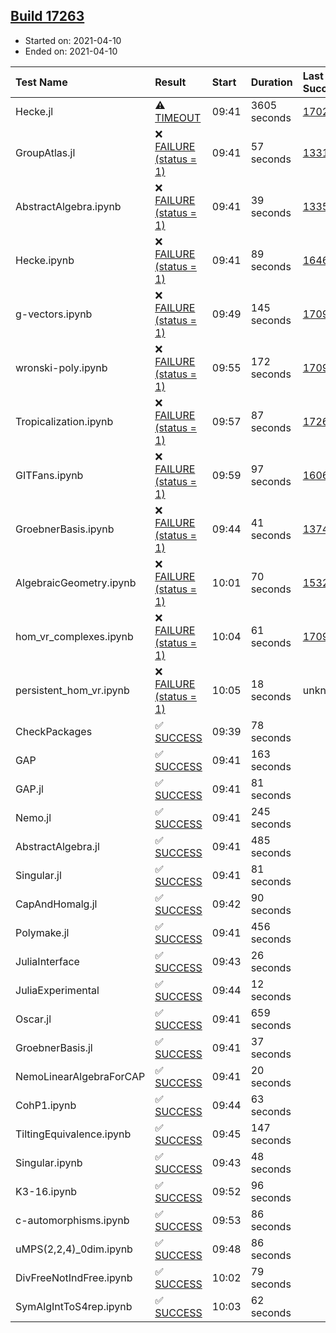 ## [Build 17263](https://oscarci.mathematik.uni-kl.de/job/oscar/17263/)

* Started on: 2021-04-10
* Ended on: 2021-04-10

| Test Name    | Result | Start | Duration | Last Success | First Failure |
|:-------------|:-------|:------|:---------|:-------------|:--------------|
| Hecke.jl | ⚠ [TIMEOUT](https://oscarci.mathematik.uni-kl.de/job/oscar/17263/artifact/logs/build-17263/Hecke.jl.log) | 09:41 | 3605 seconds | [17022](https://oscarci.mathematik.uni-kl.de/job/oscar/17022/) | [17023](https://oscarci.mathematik.uni-kl.de/job/oscar/17023/) |
| GroupAtlas.jl | ❌ [FAILURE (status = 1)](https://oscarci.mathematik.uni-kl.de/job/oscar/17263/artifact/logs/build-17263/GroupAtlas.jl.log) | 09:41 | 57 seconds | [13311](https://oscarci.mathematik.uni-kl.de/job/oscar/13311/) | [13312](https://oscarci.mathematik.uni-kl.de/job/oscar/13312/) |
| AbstractAlgebra.ipynb | ❌ [FAILURE (status = 1)](https://oscarci.mathematik.uni-kl.de/job/oscar/17263/artifact/logs/build-17263/AbstractAlgebra.ipynb.log) | 09:41 | 39 seconds | [13355](https://oscarci.mathematik.uni-kl.de/job/oscar/13355/) | [13356](https://oscarci.mathematik.uni-kl.de/job/oscar/13356/) |
| Hecke.ipynb | ❌ [FAILURE (status = 1)](https://oscarci.mathematik.uni-kl.de/job/oscar/17263/artifact/logs/build-17263/Hecke.ipynb.log) | 09:41 | 89 seconds | [16463](https://oscarci.mathematik.uni-kl.de/job/oscar/16463/) | [16464](https://oscarci.mathematik.uni-kl.de/job/oscar/16464/) |
| g-vectors.ipynb | ❌ [FAILURE (status = 1)](https://oscarci.mathematik.uni-kl.de/job/oscar/17263/artifact/logs/build-17263/g-vectors.ipynb.log) | 09:49 | 145 seconds | [17099](https://oscarci.mathematik.uni-kl.de/job/oscar/17099/) | [17100](https://oscarci.mathematik.uni-kl.de/job/oscar/17100/) |
| wronski-poly.ipynb | ❌ [FAILURE (status = 1)](https://oscarci.mathematik.uni-kl.de/job/oscar/17263/artifact/logs/build-17263/wronski-poly.ipynb.log) | 09:55 | 172 seconds | [17098](https://oscarci.mathematik.uni-kl.de/job/oscar/17098/) | [17099](https://oscarci.mathematik.uni-kl.de/job/oscar/17099/) |
| Tropicalization.ipynb | ❌ [FAILURE (status = 1)](https://oscarci.mathematik.uni-kl.de/job/oscar/17263/artifact/logs/build-17263/Tropicalization.ipynb.log) | 09:57 | 87 seconds | [17262](https://oscarci.mathematik.uni-kl.de/job/oscar/17262/) | [17263](https://oscarci.mathematik.uni-kl.de/job/oscar/17263/) |
| GITFans.ipynb | ❌ [FAILURE (status = 1)](https://oscarci.mathematik.uni-kl.de/job/oscar/17263/artifact/logs/build-17263/GITFans.ipynb.log) | 09:59 | 97 seconds | [16068](https://oscarci.mathematik.uni-kl.de/job/oscar/16068/) | [16069](https://oscarci.mathematik.uni-kl.de/job/oscar/16069/) |
| GroebnerBasis.ipynb | ❌ [FAILURE (status = 1)](https://oscarci.mathematik.uni-kl.de/job/oscar/17263/artifact/logs/build-17263/GroebnerBasis.ipynb.log) | 09:44 | 41 seconds | [13748](https://oscarci.mathematik.uni-kl.de/job/oscar/13748/) | [13749](https://oscarci.mathematik.uni-kl.de/job/oscar/13749/) |
| AlgebraicGeometry.ipynb | ❌ [FAILURE (status = 1)](https://oscarci.mathematik.uni-kl.de/job/oscar/17263/artifact/logs/build-17263/AlgebraicGeometry.ipynb.log) | 10:01 | 70 seconds | [15322](https://oscarci.mathematik.uni-kl.de/job/oscar/15322/) | [15323](https://oscarci.mathematik.uni-kl.de/job/oscar/15323/) |
| hom_vr_complexes.ipynb | ❌ [FAILURE (status = 1)](https://oscarci.mathematik.uni-kl.de/job/oscar/17263/artifact/logs/build-17263/hom_vr_complexes.ipynb.log) | 10:04 | 61 seconds | [17099](https://oscarci.mathematik.uni-kl.de/job/oscar/17099/) | [17100](https://oscarci.mathematik.uni-kl.de/job/oscar/17100/) |
| persistent_hom_vr.ipynb | ❌ [FAILURE (status = 1)](https://oscarci.mathematik.uni-kl.de/job/oscar/17263/artifact/logs/build-17263/persistent_hom_vr.ipynb.log) | 10:05 | 18 seconds | unknown | unknown |
| CheckPackages | ✅ [SUCCESS](https://oscarci.mathematik.uni-kl.de/job/oscar/17263/artifact/logs/build-17263/CheckPackages.log) | 09:39 | 78 seconds |  |  |
| GAP | ✅ [SUCCESS](https://oscarci.mathematik.uni-kl.de/job/oscar/17263/artifact/logs/build-17263/GAP.log) | 09:41 | 163 seconds |  |  |
| GAP.jl | ✅ [SUCCESS](https://oscarci.mathematik.uni-kl.de/job/oscar/17263/artifact/logs/build-17263/GAP.jl.log) | 09:41 | 81 seconds |  |  |
| Nemo.jl | ✅ [SUCCESS](https://oscarci.mathematik.uni-kl.de/job/oscar/17263/artifact/logs/build-17263/Nemo.jl.log) | 09:41 | 245 seconds |  |  |
| AbstractAlgebra.jl | ✅ [SUCCESS](https://oscarci.mathematik.uni-kl.de/job/oscar/17263/artifact/logs/build-17263/AbstractAlgebra.jl.log) | 09:41 | 485 seconds |  |  |
| Singular.jl | ✅ [SUCCESS](https://oscarci.mathematik.uni-kl.de/job/oscar/17263/artifact/logs/build-17263/Singular.jl.log) | 09:41 | 81 seconds |  |  |
| CapAndHomalg.jl | ✅ [SUCCESS](https://oscarci.mathematik.uni-kl.de/job/oscar/17263/artifact/logs/build-17263/CapAndHomalg.jl.log) | 09:42 | 90 seconds |  |  |
| Polymake.jl | ✅ [SUCCESS](https://oscarci.mathematik.uni-kl.de/job/oscar/17263/artifact/logs/build-17263/Polymake.jl.log) | 09:41 | 456 seconds |  |  |
| JuliaInterface | ✅ [SUCCESS](https://oscarci.mathematik.uni-kl.de/job/oscar/17263/artifact/logs/build-17263/JuliaInterface.log) | 09:43 | 26 seconds |  |  |
| JuliaExperimental | ✅ [SUCCESS](https://oscarci.mathematik.uni-kl.de/job/oscar/17263/artifact/logs/build-17263/JuliaExperimental.log) | 09:44 | 12 seconds |  |  |
| Oscar.jl | ✅ [SUCCESS](https://oscarci.mathematik.uni-kl.de/job/oscar/17263/artifact/logs/build-17263/Oscar.jl.log) | 09:41 | 659 seconds |  |  |
| GroebnerBasis.jl | ✅ [SUCCESS](https://oscarci.mathematik.uni-kl.de/job/oscar/17263/artifact/logs/build-17263/GroebnerBasis.jl.log) | 09:41 | 37 seconds |  |  |
| NemoLinearAlgebraForCAP | ✅ [SUCCESS](https://oscarci.mathematik.uni-kl.de/job/oscar/17263/artifact/logs/build-17263/NemoLinearAlgebraForCAP.log) | 09:41 | 20 seconds |  |  |
| CohP1.ipynb | ✅ [SUCCESS](https://oscarci.mathematik.uni-kl.de/job/oscar/17263/artifact/logs/build-17263/CohP1.ipynb.log) | 09:44 | 63 seconds |  |  |
| TiltingEquivalence.ipynb | ✅ [SUCCESS](https://oscarci.mathematik.uni-kl.de/job/oscar/17263/artifact/logs/build-17263/TiltingEquivalence.ipynb.log) | 09:45 | 147 seconds |  |  |
| Singular.ipynb | ✅ [SUCCESS](https://oscarci.mathematik.uni-kl.de/job/oscar/17263/artifact/logs/build-17263/Singular.ipynb.log) | 09:43 | 48 seconds |  |  |
| K3-16.ipynb | ✅ [SUCCESS](https://oscarci.mathematik.uni-kl.de/job/oscar/17263/artifact/logs/build-17263/K3-16.ipynb.log) | 09:52 | 96 seconds |  |  |
| c-automorphisms.ipynb | ✅ [SUCCESS](https://oscarci.mathematik.uni-kl.de/job/oscar/17263/artifact/logs/build-17263/c-automorphisms.ipynb.log) | 09:53 | 86 seconds |  |  |
| uMPS(2,2,4)_0dim.ipynb | ✅ [SUCCESS](https://oscarci.mathematik.uni-kl.de/job/oscar/17263/artifact/logs/build-17263/uMPS-2-2-4-_0dim.ipynb.log) | 09:48 | 86 seconds |  |  |
| DivFreeNotIndFree.ipynb | ✅ [SUCCESS](https://oscarci.mathematik.uni-kl.de/job/oscar/17263/artifact/logs/build-17263/DivFreeNotIndFree.ipynb.log) | 10:02 | 79 seconds |  |  |
| SymAlgIntToS4rep.ipynb | ✅ [SUCCESS](https://oscarci.mathematik.uni-kl.de/job/oscar/17263/artifact/logs/build-17263/SymAlgIntToS4rep.ipynb.log) | 10:03 | 62 seconds |  |  |
